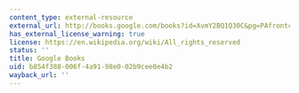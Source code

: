 ```yaml
---
content_type: external-resource
external_url: http://books.google.com/books?id=XvmY2BQ1Q30C&pg=PAfrontcover
has_external_license_warning: true
license: https://en.wikipedia.org/wiki/All_rights_reserved
status: ''
title: Google Books
uid: b854f388-006f-4a91-98e0-02b9cee0e4b2
wayback_url: ''
---
```

